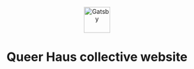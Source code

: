 <p align="center">
  <a href="https://queer.haus">
    <img alt="Gatsby" src="https://queer.haus/qh-logo.png" width="60" />
  </a>
</p>
<h1 align="center">
  Queer Haus collective website
</h1>


